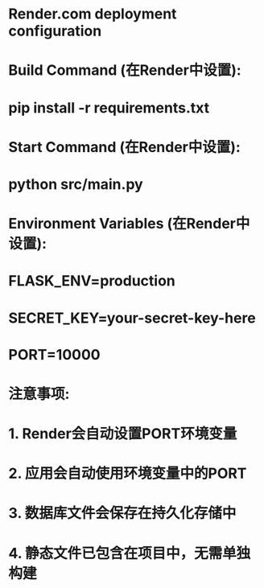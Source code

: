 # Render.com deployment configuration

# Build Command (在Render中设置):
# pip install -r requirements.txt

# Start Command (在Render中设置):
# python src/main.py

# Environment Variables (在Render中设置):
# FLASK_ENV=production
# SECRET_KEY=your-secret-key-here
# PORT=10000

# 注意事项:
# 1. Render会自动设置PORT环境变量
# 2. 应用会自动使用环境变量中的PORT
# 3. 数据库文件会保存在持久化存储中
# 4. 静态文件已包含在项目中，无需单独构建

